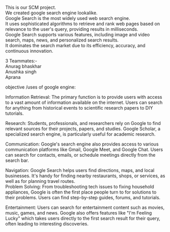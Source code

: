 This is our SCM project.<br>
We created google search engine lookalike.<br>
Google Search is the most widely used web search engine.<br>
It uses sophisticated algorithms to retrieve and rank web pages based on relevance to the user's query, providing results in milliseconds. <br>
Google Search supports various features, including image and video search, maps, news, and personalized search results. <br>
It dominates the search market due to its efficiency, accuracy, and continuous innovation.<br>



3 Teammates:-<br>
Anurag bhaskhar<br>
Anushka singh <br>
Aprana<br>

objective /uses of google engine:
<br>

Information Retrieval: The primary function is to provide users with access to a vast amount of information available on the internet. Users can search for anything from historical events to scientific research papers to DIY tutorials.<br>

Research: Students, professionals, and researchers rely on Google to find relevant sources for their projects, papers, and studies. Google Scholar, a specialized search engine, is particularly useful for academic research.<br>


Communication: Google's search engine also provides access to various communication platforms like Gmail, Google Meet, and Google Chat. Users can search for contacts, emails, or schedule meetings directly from the search bar.<br>

Navigation: Google Search helps users find directions, maps, and local businesses. It's handy for finding nearby restaurants, shops, or services, as well as for planning travel routes.
<br>
Problem Solving: From troubleshooting tech issues to fixing household appliances, Google is often the first place people turn to for solutions to their problems. Users can find step-by-step guides, forums, and tutorials.
<br>

Entertainment: Users can search for entertainment content such as movies, music, games, and news. Google also offers features like "I'm Feeling Lucky" which takes users directly to the first search result for their query, often leading to interesting discoveries.
<br>
